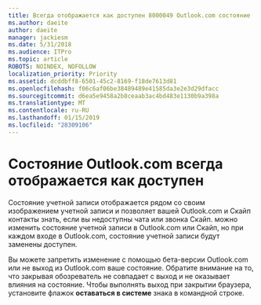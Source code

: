 ```yaml
---
title: Всегда отображается как доступен 8000049 Outlook.com состояние
ms.author: daeite
author: daeite
manager: jackiesm
ms.date: 5/31/2018
ms.audience: ITPro
ms.topic: article
ROBOTS: NOINDEX, NOFOLLOW
localization_priority: Priority
ms.assetid: dcddbff8-6501-45c2-8169-f18de7613d81
ms.openlocfilehash: f06c6af06be38489489e41585da3e2e3d29dfacc
ms.sourcegitcommit: d6ea5e9458a2b8ceaab3ac4bd483e1130b9a398a
ms.translationtype: MT
ms.contentlocale: ru-RU
ms.lasthandoff: 01/15/2019
ms.locfileid: "28309106"
---
```

# <a name="my-outlookcom-status-always-shows-as-available"></a>Состояние Outlook.com всегда отображается как доступен

Состояние учетной записи отображается рядом со своим изображением учетной записи и позволяет вашей Outlook.com и Скайп контакты знать, если вы недоступны чата или звонка Скайп. можно изменить состояние учетной записи в Outlook.com или Скайп, но при каждом входе в Outlook.com, состояние учетной записи будут заменены доступен.
  
Вы можете запретить изменение с помощью бета-версии Outlook.com или не выход из Outlook.com ваше состояние. Обратите внимание на то, что закрывая обозреватель не совпадает с выход и не оказывает влияния на состояние. Чтобы выполнять выход при закрытии браузера, установите флажок **оставаться в системе** знака в командной строке. 
  

